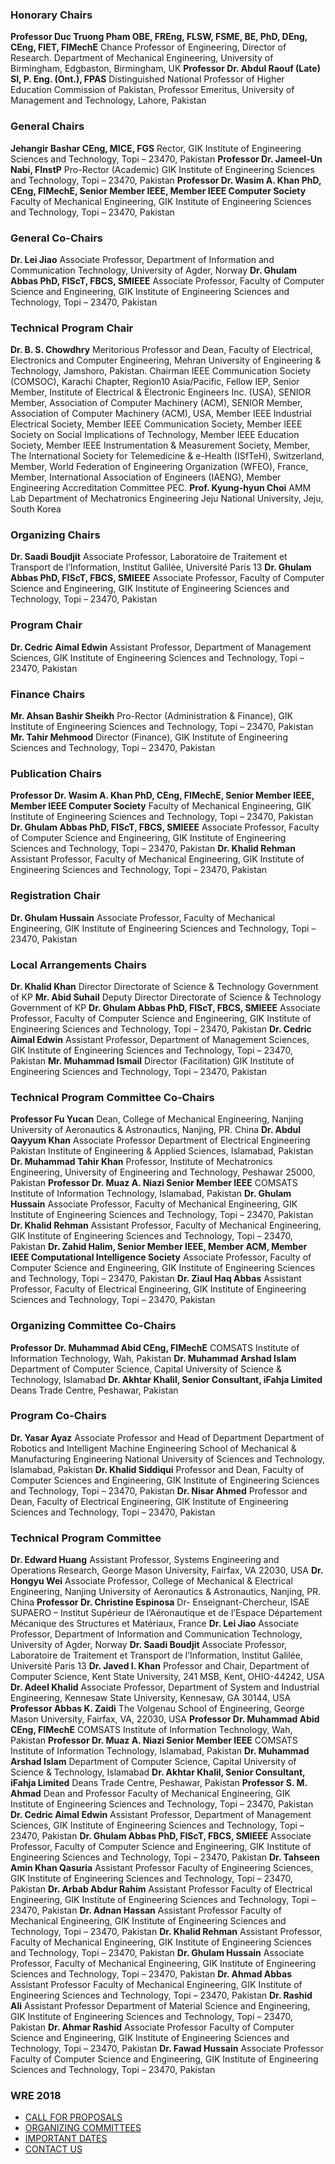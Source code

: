 ### Honorary Chairs
**Professor Duc Truong Pham OBE, FREng, FLSW, FSME, BE, PhD, DEng, CEng, FIET, FIMechE**
Chance Professor of Engineering,
Director of Research. Department of Mechanical Engineering,
University of Birmingham,
Edgbaston, Birmingham, UK
**Professor Dr. Abdul Raouf (Late) SI, P. Eng. (Ont.), FPAS**
Distinguished National Professor of Higher Education Commission of Pakistan,
Professor Emeritus, University of Management and Technology, Lahore, Pakistan 
### General Chairs
**Jehangir Bashar CEng, MICE, FGS**
Rector,
GIK Institute of Engineering Sciences and Technology, Topi – 23470, Pakistan
**Professor Dr. Jameel-Un Nabi, FInstP**
Pro-Rector (Academic)
GIK Institute of Engineering Sciences and Technology, Topi – 23470, Pakistan
**Professor Dr. Wasim A. Khan PhD, CEng, FIMechE, Senior Member IEEE, Member IEEE Computer Society**
Faculty of Mechanical Engineering, GIK Institute of Engineering Sciences and Technology, Topi – 23470, Pakistan
### General Co-Chairs
**Dr. Lei Jiao**
Associate Professor,
Department of Information and Communication Technology,
University of Agder, Norway
**Dr. Ghulam Abbas PhD, FIScT, FBCS, SMIEEE**
Associate Professor, 
Faculty of Computer Science and Engineering,
GIK Institute of Engineering Sciences and Technology, Topi – 23470, Pakistan
### Technical Program Chair
**Dr. B. S. Chowdhry**
Meritorious Professor and Dean,
Faculty of Electrical, Electronics and Computer Engineering,
Mehran University of Engineering & Technology, Jamshoro, Pakistan.
Chairman IEEE Communication Society (COMSOC), Karachi Chapter, Region10 Asia/Pacific, Fellow IEP, Senior Member, Institute of Electrical & Electronic Engineers Inc. (USA), SENIOR Member, Association of Computer Machinery (ACM), SENIOR Member, Association of Computer Machinery (ACM), USA, Member IEEE Industrial Electrical Society, Member IEEE Communication Society, Member IEEE Society on Social Implications of Technology, Member IEEE Education Society, Member IEEE Instrumentation & Measurement Society, Member, The International Society for Telemedicine & e-Health (ISfTeH), Switzerland, Member, World Federation of Engineering Organization (WFEO), France, Member, International Association of Engineers (IAENG), Member Engineering Accreditation Committee PEC.
**Prof. Kyung-hyun Choi**
AMM Lab
Department of Mechatronics Engineering
Jeju National University, Jeju, South Korea
### Organizing Chairs
**Dr. Saadi Boudjit**
Associate Professor,
Laboratoire de Traitement et Transport de l’Information,
Institut Galilée, Université Paris 13
**Dr. Ghulam Abbas PhD, FIScT, FBCS, SMIEEE**
Associate Professor, 
Faculty of Computer Science and Engineering, 
GIK Institute of Engineering Sciences and Technology, Topi – 23470, Pakistan
### Program Chair
**Dr. Cedric Aimal Edwin**
Assistant Professor, 
Department of Management Sciences,
GIK Institute of Engineering Sciences and Technology, Topi – 23470, Pakistan
### Finance Chairs
**Mr. Ahsan Bashir Sheikh**
Pro-Rector (Administration & Finance),
GIK Institute of Engineering Sciences and Technology, Topi – 23470, Pakistan
**Mr. Tahir Mehmood**
Director (Finance),
GIK Institute of Engineering Sciences and Technology, Topi – 23470, Pakistan
### Publication Chairs
**Professor Dr. Wasim A. Khan PhD, CEng, FIMechE, Senior Member IEEE, Member IEEE Computer Society**
Faculty of Mechanical Engineering, GIK Institute of Engineering Sciences and Technology, Topi – 23470, Pakistan
**Dr. Ghulam Abbas PhD, FIScT, FBCS, SMIEEE**
Associate Professor, 
Faculty of Computer Science and Engineering, 
GIK Institute of Engineering Sciences and Technology, Topi – 23470, Pakistan
**Dr. Khalid Rehman**
Assistant Professor,
Faculty of Mechanical Engineering,
GIK Institute of Engineering Sciences and Technology, Topi – 23470, Pakistan
### Registration Chair
**Dr. Ghulam Hussain**
Associate Professor,
Faculty of Mechanical Engineering,
GIK Institute of Engineering Sciences and Technology, Topi – 23470, Pakistan
### Local Arrangements Chairs
**Dr. Khalid Khan**
Director
Directorate of Science & Technology Government of KP
**Mr. Abid Suhail**
Deputy Director
Directorate of Science & Technology Government of KP
**Dr. Ghulam Abbas PhD, FIScT, FBCS, SMIEEE**
Associate Professor, 
Faculty of Computer Science and Engineering,
GIK Institute of Engineering Sciences and Technology, Topi – 23470, Pakistan
**Dr. Cedric Aimal Edwin**
Assistant Professor, Department of Management Sciences,
GIK Institute of Engineering Sciences and Technology, Topi – 23470, Pakistan
**Mr. Muhammad Ismail**
Director (Facilitation)
GIK Institute of Engineering Sciences and Technology, Topi – 23470, Pakistan
### Technical Program Committee Co-Chairs
**Professor Fu Yucan**
Dean, College of Mechanical Engineering,
Nanjing University of Aeronautics & Astronautics, Nanjing, PR. China
**Dr. Abdul Qayyum Khan**
Associate Professor
Department of Electrical Engineering 
Pakistan Institute of Engineering & Applied Sciences, Islamabad, Pakistan
**Dr. Muhammad Tahir Khan**
Professor,
Institute of Mechatronics Engineering,
University of Engineering and Technology, Peshawar 25000, Pakistan
**Professor Dr. Muaz A. Niazi Senior Member IEEE**
COMSATS Institute of Information Technology, Islamabad, Pakistan
**Dr. Ghulam Hussain**
Associate Professor,
Faculty of Mechanical Engineering,
GIK Institute of Engineering Sciences and Technology, Topi – 23470, Pakistan
**Dr. Khalid Rehman**
Assistant Professor,
Faculty of Mechanical Engineering,
GIK Institute of Engineering Sciences and Technology, Topi – 23470, Pakistan
**Dr. Zahid Halim, Senior Member IEEE, Member ACM, Member IEEE Computational Intelligence Society**
Associate Professor, Faculty of Computer Science and Engineering,
GIK Institute of Engineering Sciences and Technology, Topi – 23470, Pakistan
**Dr. Ziaul Haq Abbas**
Assistant Professor,
Faculty of Electrical Engineering,
GIK Institute of Engineering Sciences and Technology, Topi – 23470, Pakistan
### Organizing Committee Co-Chairs
**Professor Dr. Muhammad Abid CEng, FIMechE**
COMSATS Institute of Information Technology, Wah, Pakistan
**Dr. Muhammad Arshad Islam**
Department of Computer Science, Capital University of Science & Technology, Islamabad
**Dr. Akhtar Khalil, Senior Consultant, iFahja Limited**
Deans Trade Centre, Peshawar, Pakistan
### Program Co-Chairs
**Dr. Yasar Ayaz**
Associate Professor and Head of Department
Department of Robotics and Intelligent Machine Engineering
School of Mechanical & Manufacturing Engineering
National University of Sciences and Technology, Islamabad, Pakistan
**Dr. Khalid Siddiqui**
Professor and Dean,
Faculty of Computer Sciences and Engineering, 
GIK Institute of Engineering Sciences and Technology, Topi – 23470, Pakistan
**Dr. Nisar Ahmed**
Professor and Dean,
Faculty of Electrical Engineering, 
GIK Institute of Engineering Sciences and Technology, Topi – 23470, Pakistan
### Technical Program Committee
**Dr. Edward Huang**
Assistant Professor,
Systems Engineering and Operations Research,
George Mason University, Fairfax, VA 22030, USA
**Dr. Hongyu Wei**
Associate Professor,
College of Mechanical & Electrical Engineering,
Nanjing University of Aeronautics & Astronautics, Nanjing, PR. China
**Professor Dr. Christine Espinosa**
Dr- Enseignant-Chercheur,
ISAE SUPAERO – Institut Supérieur de l’Aéronautique et de l’Espace Département Mécanique des Structures et Matériaux, France
**Dr. Lei Jiao**
Associate Professor,
Department of Information and Communication Technology,
University of Agder, Norway
**Dr. Saadi Boudjit**
Associate Professor,
Laboratoire de Traitement et Transport de l’Information,
Institut Galilée, Université Paris 13
**Dr. Javed I. Khan**
Professor and Chair,
Department of Computer Science, 
Kent State University, 241 MSB, Kent, OHIO-44242, USA
**Dr. Adeel Khalid**
Associate Professor,
Department of System and Industrial Engineering, 
Kennesaw State University, Kennesaw, GA 30144, USA
**Professor Abbas K. Zaidi**
The Volgenau School of Engineering,
George Mason University, Fairfax, VA, 22030, USA
**Professor Dr. Muhammad Abid CEng, FIMechE**
COMSATS Institute of Information Technology, Wah, Pakistan
**Professor Dr. Muaz A. Niazi Senior Member IEEE**
COMSATS Institute of Information Technology, Islamabad, Pakistan
**Dr. Muhammad Arshad Islam**
Department of Computer Science, Capital University of Science & Technology, Islamabad
**Dr. Akhtar Khalil, Senior Consultant, iFahja Limited**
Deans Trade Centre, Peshawar, Pakistan
**Professor S. M. Ahmad**
Dean and Professor
Faculty of Mechanical Engineering, 
GIK Institute of Engineering Sciences and Technology, Topi – 23470, Pakistan
**Dr. Cedric Aimal Edwin**
Assistant Professor, Department of Management Sciences,
GIK Institute of Engineering Sciences and Technology, Topi – 23470, Pakistan
**Dr. Ghulam Abbas PhD, FIScT, FBCS, SMIEEE**
Associate Professor, 
Faculty of Computer Science and Engineering, 
GIK Institute of Engineering Sciences and Technology, Topi – 23470, Pakistan
**Dr. Tahseen Amin Khan Qasuria**
Assistant Professor
Faculty of Engineering Sciences, 
GIK Institute of Engineering Sciences and Technology, Topi – 23470, Pakistan
**Dr. Arbab Abdur Rahim**
Assistant Professor
Faculty of Electrical Engineering, 
GIK Institute of Engineering Sciences and Technology, Topi – 23470, Pakistan
**Dr. Adnan Hassan**
Assistant Professor
Faculty of Mechanical Engineering, 
GIK Institute of Engineering Sciences and Technology, Topi – 23470, Pakistan
**Dr. Khalid Rehman**
Assistant Professor,
Faculty of Mechanical Engineering,
GIK Institute of Engineering Sciences and Technology, Topi – 23470, Pakistan
**Dr. Ghulam Hussain**
Associate Professor,
Faculty of Mechanical Engineering,
GIK Institute of Engineering Sciences and Technology, Topi – 23470, Pakistan
**Dr. Ahmad Abbas**
Assistant Professor
Faculty of Mechanical Engineering,
GIK Institute of Engineering Sciences and Technology, Topi – 23470, Pakistan
**Dr. Rashid Ali**
Assistant Professor
Department of Material Science and Engineering,
GIK Institute of Engineering Sciences and Technology, Topi – 23470, Pakistan
**Dr. Ahmar Rashid**
Associate Professor
Faculty of Computer Science and Engineering, 
GIK Institute of Engineering Sciences and Technology, Topi – 23470, Pakistan
**Dr. Fawad Hussain**
Associate Professor
Faculty of Computer Science and Engineering, 
GIK Institute of Engineering Sciences and Technology, Topi – 23470, Pakistan
### WRE 2018
  * [CALL FOR PROPOSALS](https://giki.edu.pk/rd/rd-fcs/wre2018/call-for-proposal18/)
  * [ORGANIZING COMMITTEES](https://giki.edu.pk/rd/rd-fcs/wre2018/organizing-committees18/)
  * [IMPORTANT DATES](https://giki.edu.pk/rd/rd-fcs/wre2018/important-dates18/)
  * [CONTACT US](https://giki.edu.pk/rd/rd-fcs/wre2018/contact-us18/)


